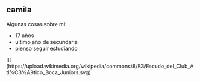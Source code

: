 
## camila 
<p>
Algunas cosas sobre mi:
</p>
<ul>
<li>17 años
<li>ultimo año de secundaria
<li>pienso seguir estudiando</li>
</li>
</ul>
![](https://upload.wikimedia.org/wikipedia/commons/8/83/Escudo_del_Club_Atl%C3%A9tico_Boca_Juniors.svg)